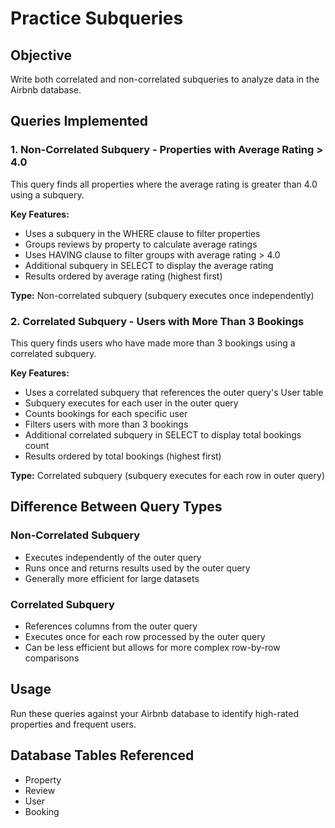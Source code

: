 # Practice Subqueries

## Objective
Write both correlated and non-correlated subqueries to analyze data in the Airbnb database.

## Queries Implemented

### 1. Non-Correlated Subquery - Properties with Average Rating > 4.0
This query finds all properties where the average rating is greater than 4.0 using a subquery.

**Key Features:**
- Uses a subquery in the WHERE clause to filter properties
- Groups reviews by property to calculate average ratings
- Uses HAVING clause to filter groups with average rating > 4.0
- Additional subquery in SELECT to display the average rating
- Results ordered by average rating (highest first)

**Type:** Non-correlated subquery (subquery executes once independently)

### 2. Correlated Subquery - Users with More Than 3 Bookings
This query finds users who have made more than 3 bookings using a correlated subquery.

**Key Features:**
- Uses a correlated subquery that references the outer query's User table
- Subquery executes for each user in the outer query
- Counts bookings for each specific user
- Filters users with more than 3 bookings
- Additional correlated subquery in SELECT to display total bookings count
- Results ordered by total bookings (highest first)

**Type:** Correlated subquery (subquery executes for each row in outer query)

## Difference Between Query Types

### Non-Correlated Subquery
- Executes independently of the outer query
- Runs once and returns results used by the outer query
- Generally more efficient for large datasets

### Correlated Subquery
- References columns from the outer query
- Executes once for each row processed by the outer query
- Can be less efficient but allows for more complex row-by-row comparisons

## Usage
Run these queries against your Airbnb database to identify high-rated properties and frequent users.

## Database Tables Referenced
- Property
- Review
- User
- Booking